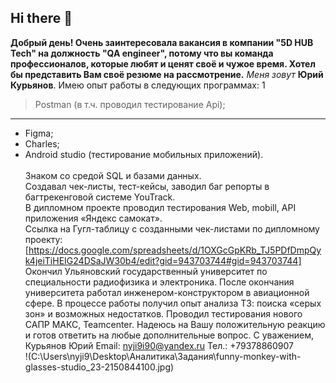 ## Hi there 👋

**Добрый день! Очень заинтересовала вакансия в компании "5D HUB Tech" на должность "QA engineer", потому что вы команда профессионалов, которые любят и ценят своё и чужое время. Хотел бы представить Вам своё резюме на рассмотрение.**
_Меня зовут_ **Юрий Курьянов**. 
Имею опыт работы в следующих программах: 
1
> Postman (в т.ч. проводил тестирование Api);
--------------------------
+ Figma;
+ Charles;
+ Android studio (тестирование мобильных приложений).  
<br/>Знаком со средой SQL и базами данных. 
<br/>Создавал чек-листы, тест-кейсы, заводил баг репорты в багтрекенговой системе YouTrack. 
<br/>В дипломном проекте проводил тестирования Web, mobill, API приложения «Яндекс самокат». <br/>Ссылка на Гугл-таблицу с созданными чек-листами по дипломному проекту: [https://docs.google.com/spreadsheets/d/1OXGcGpKRb_TJ5PDfDmpQyk4jeiTiHEIG24DSaJW30b4/edit?gid=943703744#gid=943703744] 
Окончил Ульяновский государственный университет по специальности радиофизика и электроника. После окончания университета работал инженером-конструктором в авиационной сфере. В процессе работы получил опыт анализа ТЗ: поиска «серых зон» и возможных недостатков. Проводил тестирования нового САПР МАКС, Teamcenter. Надеюсь на Вашу положительную реакцию и готов ответить на любые дополнительные вопрос.
С уважением, 
Курьянов Юрий
Email: nyji9i90@yandex.ru
Тел.: +79378860907
<br/>!(C:\Users\nyji9\Desktop\Аналитика\Задания\funny-monkey-with-glasses-studio_23-2150844100.jpg)


